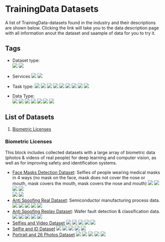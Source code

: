 # TrainingData Datasets

A list of TrainingData-datasets found in the industry and their descriptions are shown below. Clicking the link will take you to the data description page with all information anout the dataset and saample of data for you to try it.



<a name="tags"></a>

## Tags

- Dataset type:  
  ![](https://img.shields.io/badge/dataset_type-License-blue)
  ![](https://img.shields.io/badge/dataset_type-On_demand-darkblue)

- Services 
  ![](https://img.shields.io/badge/service-Data%20Annotation-coral)
  ![](https://img.shields.io/badge/service-Data_Collection-yellow)
  
- Task type:
  ![](https://img.shields.io/badge/task_type-AntiSpoofing-green)
  ![](https://img.shields.io/badge/task_type-Bounding_Box_Detection-darkgreen)
  ![](https://img.shields.io/badge/task_type-Classification-yellow)
  ![](https://img.shields.io/badge/task_type-Computer%20Vision-orange)
  ![](https://img.shields.io/badge/task_type-Data%20Generation-lightgray)
  ![](https://img.shields.io/badge/task_type-Reidentification-red)
  ![](https://img.shields.io/badge/task_type-Segmentation-purple)
  ![](https://img.shields.io/badge/task_type-Transcription-magenta)
  ![](https://img.shields.io/badge/task_type-iBeta-lightyellow)

- Data Type:  
  ![](https://img.shields.io/badge/data_type-Biometrics-pinegreen)
  ![](https://img.shields.io/badge/data_type-Content%26Language-aqua)
  ![](https://img.shields.io/badge/data_type-E_commerce-maroon)
  ![](https://img.shields.io/badge/data_type-Healthcare-teal)
  ![](https://img.shields.io/badge/data_type-Smart_City-indigo)
  ![](https://img.shields.io/badge/data_type-iBeta-lightyellow)
  ![](https://img.shields.io/badge/data_type-Others-gold)
  

## List of Datasets

1. [ Biometric Licenses ](#bio_l)

<a name="bio_l"></a>

### Biometric Licenses
This block includes collected datasets with a large array of biometric data (photos & videos of real people) for deep learning and computer vision, as well as for improving safety and identification systems.

- [Face Masks Detection Dataset](<https://github.com/Trainingdata-datamarket/Face-Masks-Detection>): Selfies of people wearing medical masks in 4 ways (no mask on the face, mask does not cover the nose or mouth, mask covers the mouth, mask covers the nose and mouth)
  ![](https://img.shields.io/badge/dataset_type-License-blue)
  ![](https://img.shields.io/badge/service-Data_Collection-yellow)
  ![](https://img.shields.io/badge/task_type-Bounding_Box_Detection-darkgreen)
  ![](https://img.shields.io/badge/task_type-Classification-yellow)  
  ![](https://img.shields.io/badge/task_type-Computer%20Vision-orange)
  ![](https://img.shields.io/badge/data_type-Biometrics-pinegreen)
- [Anti Spoofing Real Dataset](<https://github.com/Trainingdata-datamarket/Anti-Spoofing-Real-Dataset>): Semiconductor manufacturing process data.  
  ![](https://img.shields.io/badge/dataset_type-License-blue)
  ![](https://img.shields.io/badge/service-Data_Collection-yellow)
  ![](https://img.shields.io/badge/task_type-AntiSpoofing-green)
  ![](https://img.shields.io/badge/task_type-Computer%20Vision-orange)
  ![](https://img.shields.io/badge/data_type-Biometrics-pinegreen)
- [Anti Spoofing Replay Dataset](<https://github.com/Trainingdata-datamarket/Anti-Spoofing-Replay-Dataset>): Wafer fault detection & classification data.  
  ![](https://img.shields.io/badge/dataset_type-License-blue)
  ![](https://img.shields.io/badge/service-Data_Collection-yellow)
  ![](https://img.shields.io/badge/task_type-AntiSpoofing-green)
  ![](https://img.shields.io/badge/task_type-Computer%20Vision-orange)
  ![](https://img.shields.io/badge/data_type-Biometrics-pinegreen)
- [Selfies and Video Dataset](<https://github.com/Trainingdata-datamarket/Selfies-and-video-dataset>)
  ![](https://img.shields.io/badge/dataset_type-License-blue)
  ![](https://img.shields.io/badge/service-Data_Collection-yellow)
  ![](https://img.shields.io/badge/task_type-Computer%20Vision-orange)
  ![](https://img.shields.io/badge/task_type-Reidentification-red)
  ![](https://img.shields.io/badge/data_type-Biometrics-pinegreen)
- [Selfie and ID Dataset](<https://github.com/Trainingdata-datamarket/Selfie-and-ID-Dataset>)
  ![](https://img.shields.io/badge/dataset_type-License-blue)
  ![](https://img.shields.io/badge/service-Data_Collection-yellow)
  ![](https://img.shields.io/badge/task_type-Reidentification-red)
  ![](https://img.shields.io/badge/task_type-Classification-yellow)
  ![](https://img.shields.io/badge/data_type-Biometrics-pinegreen)
- [Portrait and 26 Photos Dataset](<https://github.com/Trainingdata-datamarket/Portrait-and-26-Photos>)
  ![](https://img.shields.io/badge/dataset_type-License-blue)
  ![](https://img.shields.io/badge/service-Data_Collection-yellow)
  ![](https://img.shields.io/badge/task_type-Reidentification-red)
  ![](https://img.shields.io/badge/task_type-Bounding_Box_Detection-darkgreen)
  ![](https://img.shields.io/badge/data_type-Biometrics-pinegreen)
  
